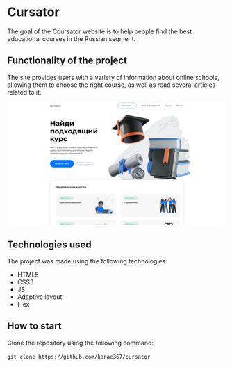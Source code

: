 # Cursator

The goal of the Coursator website is to help people find the best educational courses in the Russian segment.

## Functionality of the project

The site provides users with a variety of information about online schools, allowing them to choose the right course, as well as read several articles related to it.

![Preview](./preview.png)
## Technologies used

The project was made using the following technologies:
- HTML5
- CSS3
- JS
- Adaptive layout
- Flex

## How to start

Clone the repository using the following command: 

`git clone https://github.com/kanae367/cursator`



